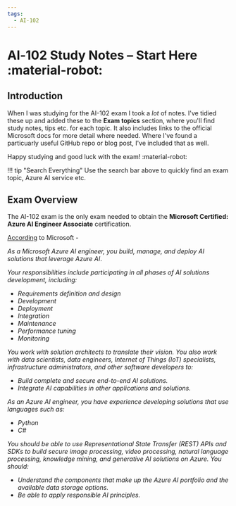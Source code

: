 ```yaml
---
tags:
  - AI-102
---
```


# AI‑102 Study Notes – Start Here :material-robot: 

## Introduction
When I was studying for the AI-102 exam I took a *lot* of notes. I've tidied these up and added these to the **Exam topics** section, where you'll find study notes, tips etc. for each topic. It also includes links to the official Microsoft docs for more detail where needed. Where I've found a particuarly useful GitHub repo or blog post, I've included that as well.

Happy studying and good luck with the exam! :material-robot:

!!! tip "Search Everything"
    Use the search bar above to quickly find an exam topic, Azure AI service etc.

## Exam Overview
The AI-102 exam is the only exam needed to obtain the **Microsoft Certified: Azure AI Engineer Associate** certification. 

[According](https://learn.microsoft.com/en-us/credentials/certifications/azure-ai-engineer/) to Microsoft -

*As a Microsoft Azure AI engineer, you build, manage, and deploy AI solutions that leverage Azure AI*.

*Your responsibilities include participating in all phases of AI solutions development, including:*

- *Requirements definition and design*
- *Development*
- *Deployment*
- *Integration*
- *Maintenance*
- *Performance tuning*
- *Monitoring*

*You work with solution architects to translate their vision. You also work with data scientists, data engineers, Internet of Things (IoT) specialists, infrastructure administrators, and other software developers to:*

- *Build complete and secure end-to-end AI solutions.*
- *Integrate AI capabilities in other applications and solutions.*

*As an Azure AI engineer, you have experience developing solutions that use languages such as:*

- *Python*
- *C#*

*You should be able to use Representational State Transfer (REST) APIs and SDKs to build secure image processing, video processing, natural language processing, knowledge mining, and generative AI solutions on Azure. You should:*

- *Understand the components that make up the Azure AI portfolio and the available data storage options.*
- *Be able to apply responsible AI principles.*
